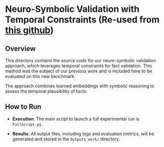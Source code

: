# Neuro-Symbolic Validation with Temporal Constraints (Re-used from [this github](https://github.com/SoulardThibaut/TemporalConstraints))

## Overview

This directory contains the source code for our neuro-symbolic validation approach, which leverages temporal constraints for fact validation. This method was the subject of our previous work and is included here to be evaluated on this new benchmark.

The approach combines learned embeddings with symbolic reasoning to assess the temporal plausibility of facts.

## How to Run

* **Execution**: The main script to launch a full experimental run is `FullScript.py`.

* **Results**: All output files, including logs and evaluation metrics, will be generated and stored in the `Outputs_work/` directory.
